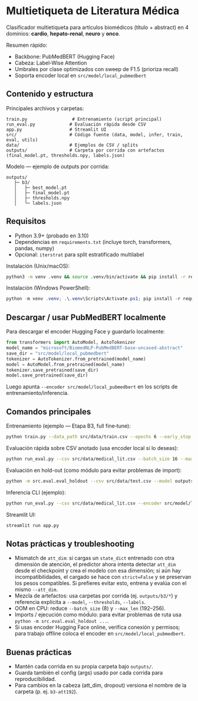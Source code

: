# Multietiqueta de Literatura Médica

Clasificador multietiqueta para artículos biomédicos (título + abstract) en 4 dominios: **cardio**, **hepato‑renal**, **neuro** y **onco**.

Resumen rápido:
- Backbone: PubMedBERT (Hugging Face)
- Cabeza: Label‑Wise Attention
- Umbrales por clase optimizados con sweep de F1.5 (prioriza recall)
- Soporta encoder local en `src/model/local_pubmedbert`

## Contenido y estructura

Principales archivos y carpetas:

```
train.py                 # Entrenamiento (script principal)
run_eval.py             # Evaluación rápida desde CSV
app.py                  # Streamlit UI
src/                    # Código fuente (data, model, infer, train, eval, utils)
data/                   # Ejemplos de CSV / splits
outputs/                # Carpeta por corrida con artefactos (final_model.pt, thresholds.npy, labels.json)
```

Modelo — ejemplo de outputs por corrida:

```
outputs/
   ├─ b3/
   │   ├─ best_model.pt
   │   ├─ final_model.pt
   │   ├─ thresholds.npy
   │   └─ labels.json
```

## Requisitos

- Python 3.9+ (probado en 3.10)
- Dependencias en `requirements.txt` (incluye torch, transformers, pandas, numpy)
- Opcional: `iterstrat` para split estratificado multilabel

Instalación (Unix/macOS):

```bash
python3 -m venv .venv && source .venv/bin/activate && pip install -r requirements.txt
```

Instalación (Windows PowerShell):

```powershell
python -m venv .venv; .\.venv\Scripts\Activate.ps1; pip install -r requirements.txt
```

## Descargar / usar PubMedBERT localmente

Para descargar el encoder Hugging Face y guardarlo localmente:

```python
from transformers import AutoModel, AutoTokenizer
model_name = "microsoft/BiomedNLP-PubMedBERT-base-uncased-abstract"
save_dir = "src/model/local_pubmedbert"
tokenizer = AutoTokenizer.from_pretrained(model_name)
model = AutoModel.from_pretrained(model_name)
tokenizer.save_pretrained(save_dir)
model.save_pretrained(save_dir)
```

Luego apunta `--encoder src/model/local_pubmedbert` en los scripts de entrenamiento/inferencia.

## Comandos principales

Entrenamiento (ejemplo — Etapa B3, full fine‑tune):

```bash
python train.py --data_path src/data/train.csv --epochs 6 --early_stop 2 --batch_size 16 --lr 1e-5 --att_dim 192 --dropout 0.2 --output_dir outputs/b3
```

Evaluación rápida sobre CSV anotado (usa encoder local si lo deseas):

```bash
python run_eval.py --csv src/data/medical_lit.csv --batch_size 16 --max_len 256 --encoder src/model/local_pubmedbert --model outputs/b3/final_model.pt --thresholds outputs/b3/thresholds.npy --labels outputs/b3/labels.json --save eval_full.csv
```

Evaluación en hold-out (como módulo para evitar problemas de import):

```bash
python -m src.eval.eval_holdout --csv src/data/test.csv --model outputs/b3/final_model.pt --thresholds outputs/b3/thresholds.npy --labels outputs/b3/labels.json --encoder src/model/local_pubmedbert --batch_size 16 --max_len 256
```

Inferencia CLI (ejemplo):

```bash
python run_eval.py --csv src/data/medical_lit.csv --encoder src/model/local_pubmedbert --model outputs/b3/final_model.pt --thresholds outputs/b3/thresholds.npy --labels outputs/b3/labels.json
```

Streamlit UI:

```bash
streamlit run app.py
```

## Notas prácticas y troubleshooting

- Mismatch de `att_dim`: si cargas un `state_dict` entrenado con otra dimensión de atención, el predictor ahora intenta detectar `att_dim` desde el checkpoint y crea el modelo con esa dimensión; si aún hay incompatibilidades, el cargado se hace con `strict=False` y se preservan los pesos compatibles. Si prefieres evitar esto, entrena y evalúa con el mismo `--att_dim`.
- Mezcla de artefactos: usa carpetas por corrida (ej. `outputs/b3/*`) y referencia explícita a `--model`, `--thresholds`, `--labels`.
- OOM en CPU: reduce `--batch_size` (8) y `--max_len` (192–256).
- Imports / ejecución como módulo: para evitar problemas de ruta usa `python -m src.eval.eval_holdout ...`.
- Si usas encoder Hugging Face online, verifica conexión y permisos; para trabajo offline coloca el encoder en `src/model/local_pubmedbert`.

## Buenas prácticas

- Mantén cada corrida en su propia carpeta bajo `outputs/`.
- Guarda también el config (args) usado por cada corrida para reproducibilidad.
- Para cambios en la cabeza (att_dim, dropout) versiona el nombre de la carpeta (p. ej. `b3-att192`).

